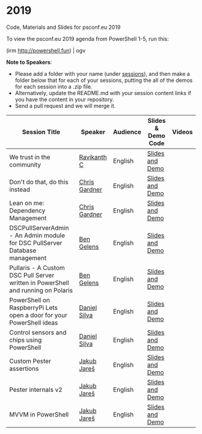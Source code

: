 # 2019
Code, Materials and Slides for psconf.eu 2019

To view the psconf.eu 2019 agenda from PowerShell 1-5, run this:

(irm http://powershell.fun)  | ogv

**Note to Speakers**:

- Please add a folder with your name (under [sessions](<https://github.com/psconfeu/2019/tree/master/sessions>)), and then make a folder below that for each of your sessions, putting the all of the demos for each session into a .zip file.
- Alternatively, update the README.md with your session content links if you have the content in your repository.
- Send a pull request and we will merge it.

| Session Title  | Speaker | Audience | Slides & Demo Code | Videos |
| ------------- | ------------- | ------------- | -------------------------- | ------------- |
| We trust in the community| [Ravikanth C](https://github.com/rchaganti) | English | [Slides and Demo](https://github.com/psconfeu/2019/blob/master/sessions/Ravikanth%20Chaganti/01-WeTrustInTheCommunity.zip)
| Don't do that, do this instead| [Chris Gardner](https://github.com/chrislgardner) | English | [Slides and Demo](https://github.com/ChrisLGardner/presentations/tree/master/2019-06-PSConfEU/DontDoThat)|
| Lean on me: Dependency Management | [Chris Gardner](https://github.com/chrislgardner) | English | [Slides and Demo](https://github.com/ChrisLGardner/presentations/tree/master/2019-06-PSConfEU/LeanOnMe)|
| DSCPullServerAdmin - An Admin module for DSC PullServer Database management | [Ben Gelens](https://github.com/bgelens) | English | [Slides and Demo](https://github.com/bgelens/PSConfEU2019S01)|
| Pullaris - A Custom DSC Pull Server written in PowerShell and running on Polaris | [Ben Gelens](https://github.com/bgelens) | English | [Slides and Demo](https://github.com/bgelens/PSConfEU2019S02)|
| PowerShell on RaspberryPi Lets open a door for your PowerShell ideas | [Daniel Silva](https://github.com/DanielSSilva)| English | [Slides and Demo](https://github.com/tree/master/sessions/Daniel%20Silva/PowerShell%20on%20RaspberryPi%20Lets%20open%20a%20door%20for%20your%20PowerShell%20ideas)|
| Control sensors and chips using PowerShell | [Daniel Silva](https://github.com/DanielSSilva)| English | [Slides and Demo](https://github.com/tree/master/sessions/Daniel%20Silva/Control%20sensors%20and%20chips%20using%20PowerShell.zip)|
| Custom Pester assertions | [Jakub Jareš](https://twitter.com/nohwnd) | English | [Slides and Demo](https://github.com/nohwnd/presentations/tree/master/2019-06-psconfeu/Custom%20Pester%20assertions) |
| Pester internals v2 | [Jakub Jareš](https://twitter.com/nohwnd) | English | [Slides and Demo](https://github.com/nohwnd/presentations/tree/master/2019-06-psconfeu/Pester%20internals%20v2) |
| MVVM in PowerShell | [Jakub Jareš](https://twitter.com/nohwnd) | English | [Slides and Demo](https://github.com/nohwnd/presentations/tree/master/2019-06-psconfeu/MVVM%20in%20PowerShell) |